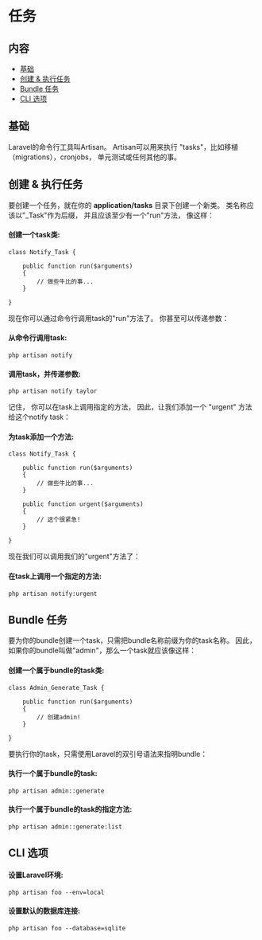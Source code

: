 # 任务

## 内容

- [基础](#the-basics)
- [创建 & 执行任务](#creating-tasks)
- [Bundle 任务](#bundle-tasks)
- [CLI 选项](#cli-options)

<a name="the-basics"></a>
## 基础

Laravel的命令行工具叫Artisan。 Artisan可以用来执行 "tasks"，比如移植（migrations），cronjobs， 单元测试或任何其他的事。 

<a name="creating-tasks"></a>
## 创建 & 执行任务

要创建一个任务，就在你的 **application/tasks** 目录下创建一个新类。 类名称应该以"_Task"作为后缀， 并且应该至少有一个"run"方法， 像这样：

#### 创建一个task类:

	class Notify_Task {

		public function run($arguments)
		{
			// 做些牛比的事...
		}

	}

现在你可以通过命令行调用task的"run"方法了。 你甚至可以传递参数：

#### 从命令行调用task:

	php artisan notify

#### 调用task，并传递参数:

	php artisan notify taylor

记住， 你可以在task上调用指定的方法， 因此，让我们添加一个 "urgent" 方法给这个notify task：

#### 为task添加一个方法:

	class Notify_Task {

		public function run($arguments)
		{
			// 做些牛比的事...
		}

		public function urgent($arguments)
		{
			// 这个很紧急!
		}

	}

现在我们可以调用我们的"urgent"方法了：

#### 在task上调用一个指定的方法:

	php artisan notify:urgent

<a name="bundle-tasks"></a>
## Bundle 任务

要为你的bundle创建一个task，只需把bundle名称前缀为你的task名称。 因此， 如果你的bundle叫做"admin"，那么一个task就应该像这样：

#### 创建一个属于bundle的task类:

	class Admin_Generate_Task {

		public function run($arguments)
		{
			// 创建admin!
		}

	}

要执行你的task，只需使用Laravel的双引号语法来指明bundle：

#### 执行一个属于bundle的task:

	php artisan admin::generate

#### 执行一个属于bundle的task的指定方法:

	php artisan admin::generate:list

<a name="cli-options"></a>
## CLI 选项

#### 设置Laravel环境:

	php artisan foo --env=local

#### 设置默认的数据库连接:

	php artisan foo --database=sqlite